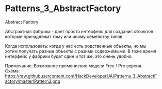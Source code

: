 # Patterns_3_AbstractFactory

Abstract Factory

Абстрактная фабрика - дает просто интерфейс для создания объектов которые принадлежат тому или иному семейству типов.

Когда использовать: когда у нас есть родственные объекты, но мы хотим получать разные объекты с разнми содержимыми. В тоже время интерфейс у фабрики будет один и тот же, это очень удобно.

Примечание: Возможное примениение модели Free / Pro версия. Схема:
https://raw.githubusercontent.com/HackDeveloperUA/Patterns_3_AbstractFactory/master/Pattern3.png
